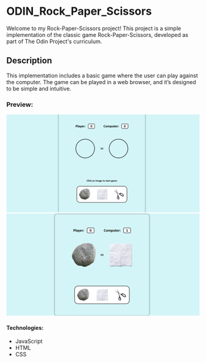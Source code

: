# ODIN_Rock_Paper_Scissors

Welcome to my Rock-Paper-Scissors project! This project is a simple implementation of the classic game Rock-Paper-Scissors, developed as part of The Odin Project's curriculum.

## Description

This implementation includes a basic game where the user can play against the computer. The game can be played in a web browser, and it’s designed to be simple and intuitive.

### Preview:
![screenshot](images/screenshot_RPS1.png)
![screenshot](images/screenshot_RPS2.png)


#### Technologies:

- JavaScript
- HTML
- CSS
